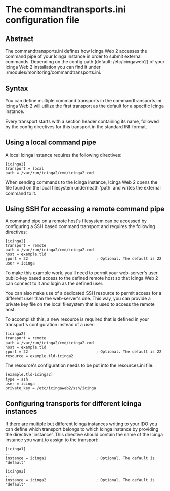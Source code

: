 # <a id="commandtransports"></a> The commandtransports.ini configuration file

## Abstract

The commandtransports.ini defines how Icinga Web 2 accesses the command pipe of
your Icinga instance in order to submit external commands. Depending on the
config path (default: /etc/icingaweb2) of your Icinga Web 2 installation you can
find it under ./modules/monitoring/commandtransports.ini.

## Syntax

You can define multiple command transports in the commandtransports.ini. Icinga
Web 2 will utilize the first transport as the default for a specific Icinga
instance.

Every transport starts with a section header containing its name, followed by
the config directives for this transport in the standard INI-format.

## Using a local command pipe

A local Icinga instance requires the following directives:

````
[icinga2]
transport = local
path = /var/run/icinga2/cmd/icinga2.cmd
````

When sending commands to the Icinga instance, Icinga Web 2 opens the file found
on the local filesystem underneath 'path' and writes the external command to it.

## Using SSH for accessing a remote command pipe

A command pipe on a remote host's filesystem can be accessed by configuring a
SSH based command transport and requires the following directives:

````
[icinga2]
transport = remote
path = /var/run/icinga2/cmd/icinga2.cmd
host = example.tld
;port = 22                              ; Optional. The default is 22
user = icinga
````

To make this example work, you'll need to permit your web-server's user
public-key based access to the defined remote host so that Icinga Web 2 can
connect to it and login as the defined user.

You can also make use of a dedicated SSH resource to permit access for a
different user than the web-server's one. This way, you can provide a private
key file on the local filesystem that is used to access the remote host.

To accomplish this, a new resource is required that is defined in your
transport's configuration instead of a user:

````
[icinga2]
transport = remote
path = /var/run/icinga2/cmd/icinga2.cmd
host = example.tld
;port = 22                              ; Optional. The default is 22
resource = example.tld-icinga2
````

The resource's configuration needs to be put into the resources.ini file:

````
[example.tld-icinga2]
type = ssh
user = icinga
private_key = /etc/icingaweb2/ssh/icinga
````

## Configuring transports for different Icinga instances

If there are multiple but different Icinga instances writing to your IDO you can
define which transport belongs to which Icinga instance by providing the
directive 'instance'. This directive should contain the name of the Icinga
instance you want to assign to the transport:

````
[icinga1]
...
instance = icinga1                      ; Optional. The default is "default"

[icinga2]
...
instance = icinga2                      ; Optional. The default is "default"
````
